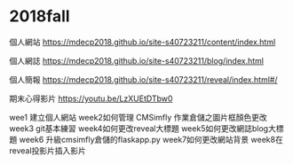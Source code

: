 # 2018fall
個人網站 https://mdecp2018.github.io/site-s40723211/content/index.html

個人網誌 https://mdecp2018.github.io/site-s40723211/blog/index.html

個人簡報 https://mdecp2018.github.io/site-s40723211/reveal/index.html#/

期末心得影片 https://youtu.be/LzXUEtDTbw0

wee1 建立個人網站
week2如何管理 CMSimfly 作業倉儲之圖片框顏色更改
week3 git基本練習
week4如何更改reveal大標題
week5如何更改網誌blog大標題
week6 升級cmsimfly倉儲的flaskapp.py
week7如何更改網站背景
week8在reveal投影片插入影片
